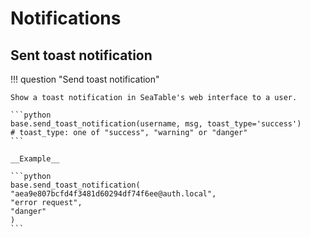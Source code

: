 # Notifications

## Sent toast notification

!!! question "Send toast notification"

    Show a toast notification in SeaTable's web interface to a user.

    ```python
    base.send_toast_notification(username, msg, toast_type='success')
    # toast_type: one of "success", "warning" or "danger"
    ```

    __Example__

    ```python
    base.send_toast_notification(
    "aea9e807bcfd4f3481d60294df74f6ee@auth.local",
    "error request",
    "danger"
    )
    ```

